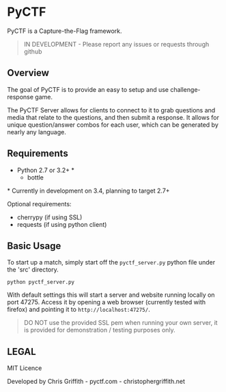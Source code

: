 PyCTF
=====

PyCTF is a Capture-the-Flag framework.

> IN DEVELOPMENT - Please report any issues or requests through github


Overview
--------

The goal of PyCTF is to provide an easy to setup and use challenge-response game.

The PyCTF Server allows for clients to connect to it to grab questions and media that relate to the questions,
and then submit a response. It allows for unique question/answer combos for each user, which can be generated by nearly any language.

Requirements
------------

* Python 2.7 or 3.2+ \*
	- bottle

\* Currently in development on 3.4, planning to target 2.7+ 

Optional requirements:

* cherrypy (if using SSL)
* requests (if using python client) 


Basic Usage
-----------

To start up a match, simply start off the `pyctf_server.py` python file under the 'src' directory. 

`python pyctf_server.py`

With default settings this will start a server and website running locally on port 47275. 
Access it by opening a web browser (currently tested with firefox) and pointing it to `http://localhost:47275/`. 


> DO NOT use the provided SSL pem when running your own server,
it is provided for demonstration / testing purposes only. 

LEGAL
-----

MIT Licence

Developed by Chris Griffith - pyctf.com - christophergriffith.net
